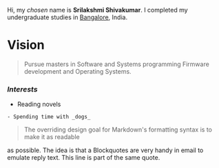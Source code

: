 
Hi, my *chosen* name is **Srilakshmi Shivakumar**. I completed my undergraduate studies in <span style="color:blue">[Bangalore](https://en.wikipedia.org/wiki/Bangalore)</span>, India.

# Vision
> Pursue masters in Software and Systems programming
> Firmware development and Operating Systems.


### _Interests_
  - Reading novels
~~~~
- Spending time with _dogs_
~~~~


> The overriding design goal for Markdown's
> formatting syntax is to make it as readable


 as possible. The idea is that a
 Blockquotes are very handy in email to emulate reply text.
 This line is part of the same quote.
```
